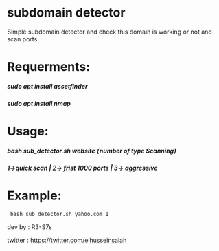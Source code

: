# subdomain detector
Simple subdomain detector
and check this domain is working or not and scan ports
# Requerments:
##### sudo apt install assetfinder
##### sudo apt install nmap
# Usage:
##### bash sub_detector.sh website {number of type Scanning}
##### 1->quick scan | 2-> frist 1000 ports | 3-> aggressive
# Example:
```
 bash sub_detector.sh yahoo.com 1
```
dev by : R3-S7s

twitter : https://twitter.com/elhusseinsalah
